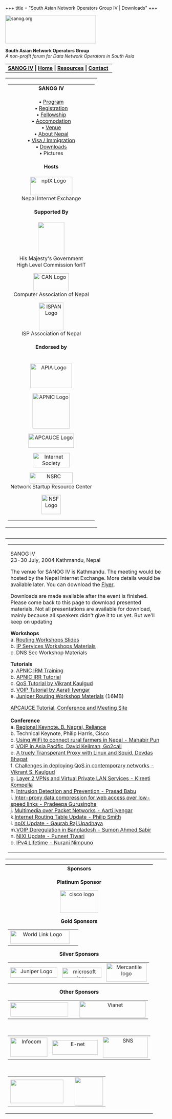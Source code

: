 +++
title = "South Asian Network Operators Group IV | Downloads"
+++

[<img src="../images/logo.jpg" width="283" height="88" alt="sanog.org" />](../index.html)

**South Asian Network Operators Group**  
*A non-profit forum for Data Network Operators in South Asia*

<table width="760" data-border="0" data-cellspacing="0" data-cellpadding="0">
<tbody>
<tr class="odd">
<td><strong><a href="index.html">SANOG IV</a></strong> <strong>| <a href="../index.html">Home</a> | <a href="../resources/index.html">Resources</a> | <a href="../contact.htm">Contact</a> </strong></td>
</tr>
</tbody>
</table>

<table width="99%" data-border="0" data-cellspacing="0" data-cellpadding="8">
<colgroup>
<col style="width: 100%" />
</colgroup>
<tbody>
<tr class="odd">
<td><table width="100%" data-border="0" data-cellspacing="2" data-cellpadding="0">
<colgroup>
<col style="width: 100%" />
</colgroup>
<tbody>
<tr class="odd">
<td style="text-align: center;"><strong>SANOG IV</strong></td>
</tr>
<tr class="even">
<td style="text-align: center;"><p>• <a href="program.htm">Program</a><br />
• <a href="registration.htm">Registration</a><br />
• <a href="fellowship.htm">Fellowship</a><br />
• <a href="accomodation.htm">Accomodation</a><br />
• <a href="venue.htm">Venue</a><br />
• <a href="country.htm">About Nepal</a><br />
• <a href="visa.htm">Visa / Immigration</a><br />
• <a href="downloads.htm">Downloads</a><br />
• Pictures</p></td>
</tr>
<tr class="odd">
<td style="text-align: center;"><strong>Hosts</strong></td>
</tr>
<tr class="even">
<td style="text-align: center;"><div data-align="center">
<p><a href="http://www.npix.net.np"><img src="images/npixlogo.jpg" width="131" height="57" alt="npIX Logo" /></a><br />
Nepal Internet Exchange</p>
</div></td>
</tr>
<tr class="odd">
<td style="text-align: center;"><strong>Supported By</strong></td>
</tr>
<tr class="even">
<td style="text-align: center;"><p><a href="http://www.hlcit.gov.np"><img src="images/hmg_logo.jpg" width="82" height="103" /></a><br />
His Majesty's Government<br />
High Level Commission forIT</p>
<p><a href="http://www.can.org.np"><img src="images/canlogo.jpg" width="110" height="56" alt="CAN Logo" /></a><br />
Computer Association of Nepal</p>
<p><a href="http://www.ispan.net.np/"><img src="images/ispan.gif" width="76" height="86" alt="ISPAN Logo" /></a><br />
ISP Association of Nepal</p></td>
</tr>
<tr class="odd">
<td style="text-align: center;"><strong>Endorsed by</strong></td>
</tr>
<tr class="even">
<td style="text-align: center;"><p><br />
<a href="http://www.apia.org/"><img src="images/apialogo.gif" width="130" height="76" alt="APIA Logo" /></a></p>
<p><a href="http://www.apnic.net/"><img src="images/apniclogo.jpg" width="116" height="110" alt="APNIC Logo" /></a></p>
<p><a href="http://www.apcauce.org/"><img src="images/apcauce.gif" width="142" height="44" alt="APCAUCE Logo" /></a></p>
<p><a href="http://www.isoc.org/"><img src="images/isoc.gif" width="115" height="45" alt="Internet Society" /></a></p>
<p><a href="http://www.nsrc.org/"><img src="images/nsrc-logo.gif" width="134" height="34" alt="NSRC" /></a><br />
Network Startup Resource Center</p>
<p><a href="http://www.nsf.gov"><img src="images/nsf.gif" width="60" height="60" alt="NSF Logo" /></a></p></td>
</tr>
</tbody>
</table></td>
</tr>
</tbody>
</table>

<img src="../images/1pxt.gif" width="1" height="1" />

<table width="100%" data-border="0" data-cellspacing="0" data-cellpadding="10">
<colgroup>
<col style="width: 100%" />
</colgroup>
<tbody>
<tr class="odd">
<td><table width="100%" data-border="0" data-cellspacing="0" data-cellpadding="10">
<colgroup>
<col style="width: 100%" />
</colgroup>
<tbody>
<tr class="odd">
<td><p>SANOG IV<br />
23-30 July, 2004 Kathmandu, Nepal</p>
<p>The venue for SANOG IV is Kathmandu. The meeting would be hosted by the Nepal Internet Exchange. More details would be available later. You can download the <a href="sanog4.pdf">Flyer</a>.</p>
<p>Downloads are made available after the event is finished. Please come back to this page to download presented materials. Not all presentations are available for download, mainly because all speakers didn't give it to us yet. But we'll keep on updating</p>
<p><strong>Workshops</strong><br />
a. <a href="RoutingWorkshop.zip">Routing Workshops Slides</a><br />
b. <a href="http://ws.edu.isoc.org/workshops/2004/SANOG-IV/ip-services/">IP Services Workshops Materials</a><br />
c. DNS Sec Workshop Materials</p>
<p><strong>Tutorials</strong><br />
a. <a href="https://www.sanog.org/resources/sanog4-apnic-IRM2.pdf">APNIC IRM Training</a><br />
b. <a href="https://www.sanog.org/resources/sanog4-IRR-Tutorial-champs.pdf">APNIC IRR Tutorial</a><br />
c. <a href="https://www.sanog.org/resources/sanog4-kaulgud-qos-tutorial.pdf">QoS Tutorial by Vikrant Kaulgud</a><br />
d. <a href="https://www.sanog.org/resources/sanog4-aarati-voiptut.pdf">VOIP Tutorial by Aarati Iyengar</a><br />
e. <a href="https://www.sanog.org/resources/sanog4-juniper-workshop.zip">Juniper Routing Workshop Materials</a> (16MB)</p>
<p><a href="http://apcauce.mail.daum.net/meeting/meeting_5th/meeting_5th.html">APCAUCE Tutorial, Conference and Meeting Site</a><strong><br />
<br />
Conference<br />
</strong>a. <a href="https://www.sanog.org/resources/sanog4-nagraj-keynote.pdf">Regional Keynote. B. Nagraj, Reliance</a><br />
b. Technical Keynote, Philip Harris, Cisco<br />
c. <a href="https://www.sanog.org/resources/sanog4-mahabirpun-wireless.pdf">Using WiFi to connect rural farmers in Nepal - Mahabir Pun</a><br />
d .<a href="https://www.sanog.org/resources/sanog4-dkeilman-voip.pdf">VOIP in Asia Pacific, David Keilman, Go2call</a><br />
e. <a href="https://www.sanog.org/resources/sanog4-devdas-transproxy.pdf">A truely Transperant Proxy with Linux and Squid, Devdas Bhagat</a><br />
f. <a href="https://www.sanog.org/resources/sanog4-kaulgud-qos-confpres.pdf">Challenges in deploying QoS in contemporary networks - Vikrant S. Kaulgud</a><br />
g. <a href="https://www.sanog.org/resources/sanog4-Kireeti-vpls.pdf">Layer 2 VPNs and Virtual Private LAN Services - Kireeti Kompella</a><br />
h. <a href="https://www.sanog.org/resources/sanog4-prasad-intrusion-dandp.pdf">Intrusion Detection and Prevention - Prasad Babu</a><br />
i. <a href="https://www.sanog.org/resources/sanog4-pradeepa-proxy.pdf">Inter-proxy data compression for web access over low-speed links - Pradeepa Gurusinghe</a><br />
j. <a href="https://www.sanog.org/resources/sanog4-aarati-multimedia-packet.pdf">Multimedia over Packet Networks - Aarti Iyengar</a><br />
k.<a href="https://www.sanog.org/resources/sanog4-pfs-routing-upd.pdf.pdf">Internet Routing Table Update - Philip Smith</a><br />
l. <a href="https://www.sanog.org/resources/sanog4-gaurab-npix.pdf">npIX Update - Gaurab Raj Upadhaya</a><br />
m.<a href="https://www.sanog.org/resources/sanog4-sumon-voip-dereg.pdf">VOIP Deregulation in Bangladesh - Sumon Ahmed Sabir</a><br />
n. <a href="https://www.sanog.org/resources/sanog4-puneet-nixi.pdf">NIXI Update - Puneet Tiwari</a><br />
o. <a href="https://www.sanog.org/resources/sanog4-nurani-ipv4-lifetime.pdf">IPv4 Lifetime - Nurani Nimpuno</a><br />
</p></td>
</tr>
</tbody>
</table></td>
</tr>
</tbody>
</table>

<table width="100%" data-border="0" data-cellspacing="0">
<colgroup>
<col style="width: 100%" />
</colgroup>
<tbody>
<tr class="odd">
<td style="text-align: center;"><strong>Sponsors</strong></td>
</tr>
<tr class="even">
<td style="text-align: center;"><div data-align="center">
<p><strong>Platinum Sponsor</strong></p>
<p><a href="http://www.cisco.com"><img src="images/ciscologo.jpg" width="119" height="70" alt="cisco logo" /></a></p>
<p><strong>Gold Sponsors</strong></p>
<table>
<tbody>
<tr class="odd">
<td style="text-align: center;"><a href="http://www.wlink.com.np/"><img src="images/wlinklogo.gif" width="184" height="42" alt="World Link Logo" /></a></td>
<td style="text-align: center;"> </td>
</tr>
</tbody>
</table>
<p><strong>Silver Sponsors</strong></p>
<table>
<tbody>
<tr class="odd">
<td style="text-align: center;"><a href="http://www.juniper.net"><img src="images/juniper.GIF" width="146" height="32" alt="Juniper Logo" /></a></td>
<td style="text-align: center;"><a href="http://www.microsoft.com"><img src="images/microsoft.jpg" width="122" height="31" alt="microsoft logo" /></a></td>
<td style="text-align: center;"><a href="http://www.mos.com.np"><img src="images/moslogo.jpg" width="125" height="58" alt="Mercantile logo" /></a></td>
</tr>
</tbody>
</table>
<p><strong>Other Sponsors</strong></p>
<table>
<tbody>
<tr class="odd">
<td style="text-align: center;"><a href="http://www.ntt.com"><img src="images/nttc_logo.gif" width="180" height="44" /></a></td>
<td style="text-align: center;"> </td>
<td style="text-align: center;"><a href="http://www.vianet.com.np"><img src="images/vianet_final.jpg" width="206" height="51" alt="Vianet" /></a></td>
</tr>
</tbody>
</table>
<p> </p>
<table>
<tbody>
<tr class="odd">
<td style="text-align: center;"><a href="http://www.info.com.np/"><img src="images/infologo.gif" width="115" height="60" alt="Infocom" /></a></td>
<td style="text-align: center;"><a href="http://www.enet.com.np/"><img src="images/enet.gif" width="142" height="45" alt="E-net" /></a></td>
<td style="text-align: center;"><img src="images/sns_logo.jpg" width="140" height="66" alt="SNS" /></td>
</tr>
</tbody>
</table>
<p> </p>
<table>
<tbody>
<tr class="odd">
<td style="text-align: center;"><a href="http://www.prime.edu.np"><img src="images/Prime-new-logo.jpg" width="165" height="73" /></a></td>
<td style="text-align: center;"> </td>
<td style="text-align: center;"><a href="http://www.ccnep.com.np/"><img src="images/cnclogo.gif" width="88" height="88" /></a></td>
</tr>
</tbody>
</table>
</div></td>
</tr>
</tbody>
</table>
